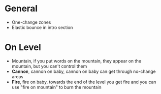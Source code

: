 # General
- One-change zones
- Elastic bounce in intro section

# On Level

- Mountain, if you put words on the mountain, they appear on the mountain, but you can't control them
- **Cannon**, cannon on baby, cannon on baby can get through no-change areas
- **Fire**, fire on baby, towards the end of the level you get fire and you can use "fire on mountain" to burn the mountain

